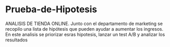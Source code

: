 # Prueba-de-Hipotesis
ANALISIS DE TIENDA ONLINE. Junto con el departamento de marketing se recopilo una lista de hipótesis que pueden ayudar a aumentar los ingresos. En este analisis se priorizar esras hipotesis, lanzar un test A/B y analizar los resultados
